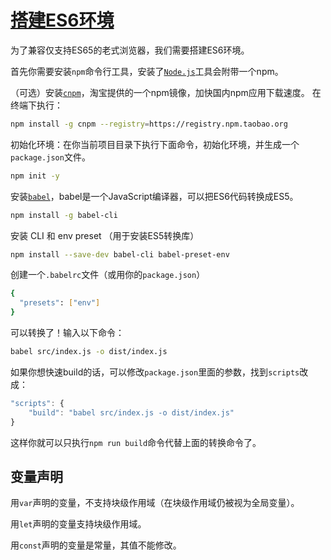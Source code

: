 # [搭建ES6环境](index.html)

为了兼容仅支持ES65的老式浏览器，我们需要搭建ES6环境。

首先你需要安装`npm`命令行工具，安装了[`Node.js`](https://nodejs.org)工具会附带一个npm。

（可选）安装[`cnpm`](http://npm.taobao.org/)，淘宝提供的一个npm镜像，加快国内npm应用下载速度。
在终端下执行：

```sh
npm install -g cnpm --registry=https://registry.npm.taobao.org
```

初始化环境：在你当前项目目录下执行下面命令，初始化环境，并生成一个`package.json`文件。

```sh
npm init -y
```

安装[`babel`](http://babeljs.io/)，babel是一个JavaScript编译器，可以把ES6代码转换成ES5。

```sh
npm install -g babel-cli
```

安装 CLI 和 env preset （用于安装ES5转换库）

```sh
npm install --save-dev babel-cli babel-preset-env
```

创建一个`.babelrc`文件（或用你的`package.json`）

```sh
{
  "presets": ["env"]
}
```

可以转换了！输入以下命令：

```sh
babel src/index.js -o dist/index.js
```

如果你想快速build的话，可以修改`package.json`里面的参数，找到`scripts`改成：

```js
"scripts": {
    "build": "babel src/index.js -o dist/index.js"
}
```

这样你就可以只执行`npm run build`命令代替上面的转换命令了。

## 变量声明

用`var`声明的变量，不支持块级作用域（在块级作用域仍被视为全局变量）。

用`let`声明的变量支持块级作用域。

用`const`声明的变量是常量，其值不能修改。